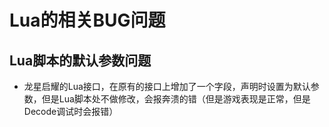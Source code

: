 # Lua的相关BUG问题
## Lua脚本的默认参数问题
- 龙星启耀的Lua接口，在原有的接口上增加了一个字段，声明时设置为默认参数，但是Lua脚本处不做修改，会报奔溃的错（但是游戏表现是正常，但是Decode调试时会报错）